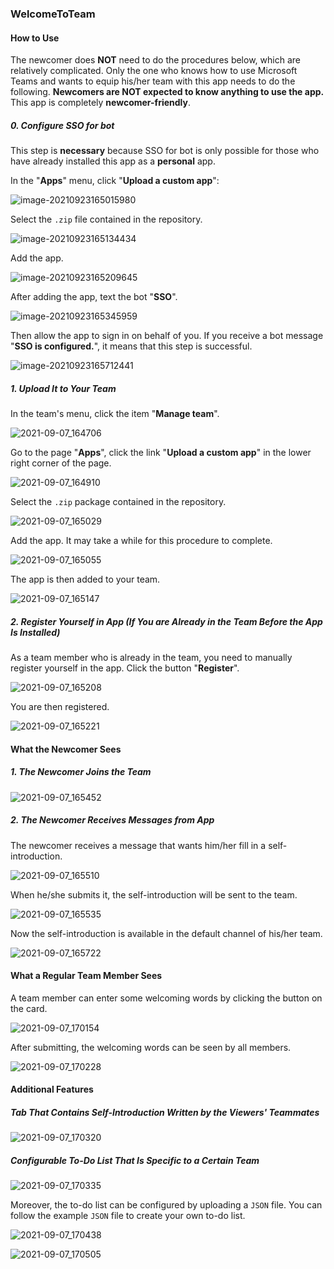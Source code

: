 ### WelcomeToTeam

#### How to Use

The newcomer does **NOT** need to do the procedures below, which are relatively complicated. Only the one who knows how to use Microsoft Teams and wants to equip his/her team with this app needs to do the following. **Newcomers are NOT expected to know anything to use the app.** This app is completely **newcomer-friendly**.

##### 0. Configure SSO for bot

This step is **necessary** because SSO for bot is only possible for those who have already installed this app as a **personal** app.

In the "**Apps**" menu, click "**Upload a custom app**":

![image-20210923165015980](README.assets/image-20210923165015980.png)

Select the `.zip` file contained in the repository.

![image-20210923165134434](README.assets/image-20210923165134434.png)

Add the app.

![image-20210923165209645](README.assets/image-20210923165209645.png)

After adding the app, text the bot "**SSO**".

![image-20210923165345959](README.assets/image-20210923165345959.png)

Then allow the app to sign in on behalf of you. If you receive a bot message "**SSO is configured.**", it means that this step is successful.

![image-20210923165712441](README.assets/image-20210923165712441.png)

##### 1. Upload It to Your Team

In the team's menu, click the item "**Manage team**".

![2021-09-07_164706](README.assets/2021-09-07_164706.png)

Go to the page "**Apps**", click the link "**Upload a custom app**" in the lower right corner of the page.

![2021-09-07_164910](README.assets/2021-09-07_164910.png)

Select the `.zip` package contained in the repository.

![2021-09-07_165029](README.assets/2021-09-07_165029.png)

Add the app. It may take a while for this procedure to complete.

![2021-09-07_165055](README.assets/2021-09-07_165055.png)

The app is then added to your team.

![2021-09-07_165147](README.assets/2021-09-07_165147.png)

##### 2. Register Yourself in App (If You are Already in the Team Before the App Is Installed)

As a team member who is already in the team, you need to manually register yourself in the app. Click the button "**Register**".

![2021-09-07_165208](README.assets/2021-09-07_165208.png)

You are then registered.

![2021-09-07_165221](README.assets/2021-09-07_165221.png)

#### What the Newcomer Sees

##### 1. The Newcomer Joins the Team

![2021-09-07_165452](README.assets/2021-09-07_165452.png)

##### 2. The Newcomer Receives Messages from App

The newcomer receives a message that wants him/her fill in a self-introduction.

![2021-09-07_165510](README.assets/2021-09-07_165510.png)

When he/she submits it, the self-introduction will be sent to the team.

![2021-09-07_165535](README.assets/2021-09-07_165535.png)

Now the self-introduction is available in the default channel of his/her team.

![2021-09-07_165722](README.assets/2021-09-07_165722.png)

#### What a Regular Team Member Sees

A team member can enter some welcoming words by clicking the button on the card.

![2021-09-07_170154](README.assets/2021-09-07_170154.png)

After submitting, the welcoming words can be seen by all members.

![2021-09-07_170228](README.assets/2021-09-07_170228.png)

#### Additional Features

##### Tab That Contains Self-Introduction Written by the Viewers' Teammates

![2021-09-07_170320](README.assets/2021-09-07_170320.png)

##### Configurable To-Do List That Is Specific to a Certain Team

![2021-09-07_170335](README.assets/2021-09-07_170335.png)

Moreover, the to-do list can be configured by uploading a `JSON` file. You can follow the example `JSON` file to create your own to-do list.

![2021-09-07_170438](README.assets/2021-09-07_170438.png)

![2021-09-07_170505](README.assets/2021-09-07_170505.png)
